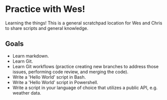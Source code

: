 # Practice with Wes!

Learning the things! This is a general scratchpad location for Wes and Chris to share scripts and general knowledge.

## Goals

* Learn markdown.
* Learn Git.
* Learn Git workflows (practice creating new branches to address those issues, performing code review, and merging the code).
* Write a 'Hello World' script in Bash.
* Write a 'Hello World' script in Powershell.
* Write a script in your language of choice that utilizes a public API, e.g. weather data.
